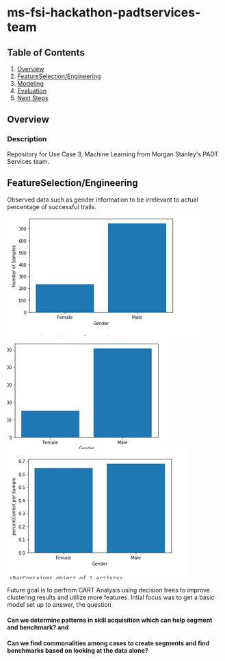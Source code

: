 # ms-fsi-hackathon-padtservices-team


## Table of Contents
1. [Overview](#Overview)
2. [FeatureSelection/Engineering](#FeatureSelection/Engineering)
3. [Modeling](#Wireframes)
4. [Evaluation](#Schema)
5. [Next Steps](#VideoWalkthroughs)


## Overview
### Description

   Repository for Use Case 3, Machine Learning from Morgan Stanley's PADT Services team. 



## FeatureSelection/Engineering

   Observed data such as gender information to be irrelevant to actual percentage of successful trails. 
   
   <p float ="left">
      <img src='image_results/numberOfSamples.png' title='number of Samples' width='' />
      <img src='image_results/percentCorrect.png' title='percent Correct' width=''  />
      <img src='image_results/percentCorrectPerSample.png' title='percent Correct' width=''  />
     </p>
   
   Future goal is to perfrom CART Analysis using decision trees to improve clustering results and utilize more features. 
   Intial focus was to get a basic model set up to answer, the question 
   
   #### Can we determine patterns in skill acquisition which can help segment and benchmark?  and 
   #### Can we find commonalities among cases to create segments and find benchmarks based on looking at the data alone?  
  




